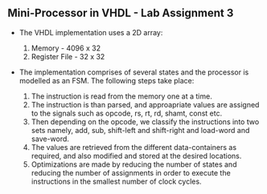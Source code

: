 ## Mini-Processor in VHDL - Lab Assignment 3

- The VHDL implementation uses a 2D array:
    1. Memory - 4096 x 32
    2. Register File - 32 x 32

- The implementation comprises of several states and the processor is modelled as an FSM. The following steps take place:
    1. The instruction is read from the memory one at a time.
    2. The instruction is than parsed, and approapriate values are assigned to the signals such as opcode, rs, rt, rd, shamt, const etc. 
    3. Then depending on the opcode, we classify the instructions into two sets namely, add, sub, shift-left and shift-right and load-word and save-word. 
    4. The values are retrieved from the different data-containers as required, and also modified and stored at the desired locations.
    5. Optimizations are made by reducing the number of states and reducing the number of assignments in order to execute the instructions in the smallest number of clock cycles.
    

                                                
        